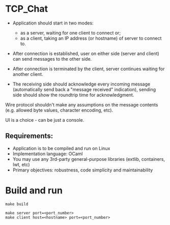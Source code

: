 # TCP_Chat

- Application should start in two modes:
    - as a server, waiting for one client to connect or;
    - as a client, taking an IP address (or hostname) of server to connect to.

- After connection is established, user on either side (server and client) can send messages to the other side.

- After connection is terminated by the client, server continues waiting for another client.

- The receiving side should acknowledge every incoming message (automatically send back a "message received" indication), sending side should show the roundtrip time for acknowledgment.

Wire protocol shouldn't make any assumptions on the message contents (e.g. allowed byte values, character encoding, etc).

UI is a choice - can be just a console.

## Requirements:

- Application is to be compiled and run on Linux
- Implementation language: OCaml
- You may use any 3rd-party general-purpose libraries (extlib, containers, lwt, etc)
- Primary objectives: robustness, code simplicity and maintainability

# Build and run

```
make build

make server port=<port_number>
make client host=<hostname> port=<port_number>
```

